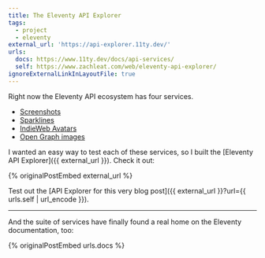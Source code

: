 ```yaml
---
title: The Eleventy API Explorer
tags:
  - project
  - eleventy
external_url: 'https://api-explorer.11ty.dev/'
urls:
  docs: https://www.11ty.dev/docs/api-services/
  self: https://www.zachleat.com/web/eleventy-api-explorer/
ignoreExternalLinkInLayoutFile: true
---
```

Right now the Eleventy API ecosystem has four services.

* [Screenshots](/web/screenshots/)
* [Sparklines](/web/sparklines/)
* [IndieWeb Avatars](/web/indieweb-avatar/)
* [Open Graph images](/web/api-opengraph-image/)

I wanted an easy way to test each of these services, so I built the [Eleventy API Explorer]({{ external_url }}). Check it out:

{% originalPostEmbed external_url %}

Test out the [API Explorer for this very blog post]({{ external_url }}?url={{ urls.self | url_encode }}).

---

And the suite of services have finally found a real home on the Eleventy documentation, too:

{% originalPostEmbed urls.docs %}
